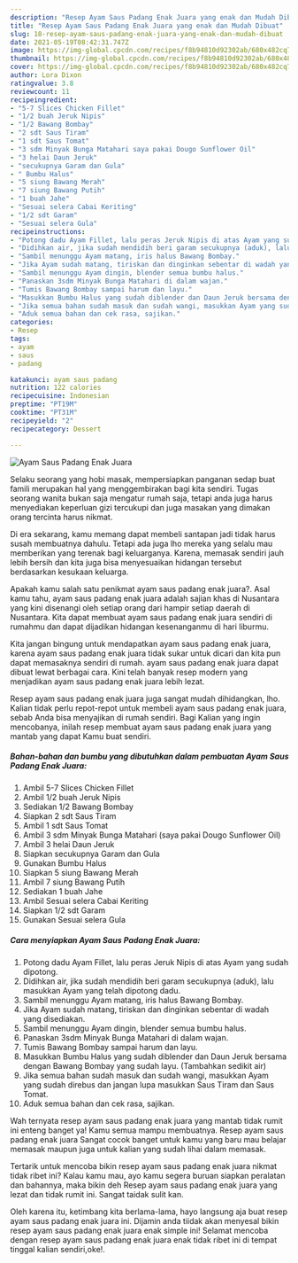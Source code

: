 ```yaml
---
description: "Resep Ayam Saus Padang Enak Juara yang enak dan Mudah Dibuat"
title: "Resep Ayam Saus Padang Enak Juara yang enak dan Mudah Dibuat"
slug: 18-resep-ayam-saus-padang-enak-juara-yang-enak-dan-mudah-dibuat
date: 2021-05-19T08:42:31.747Z
image: https://img-global.cpcdn.com/recipes/f8b94810d92302ab/680x482cq70/ayam-saus-padang-enak-juara-foto-resep-utama.jpg
thumbnail: https://img-global.cpcdn.com/recipes/f8b94810d92302ab/680x482cq70/ayam-saus-padang-enak-juara-foto-resep-utama.jpg
cover: https://img-global.cpcdn.com/recipes/f8b94810d92302ab/680x482cq70/ayam-saus-padang-enak-juara-foto-resep-utama.jpg
author: Lora Dixon
ratingvalue: 3.8
reviewcount: 11
recipeingredient:
- "5-7 Slices Chicken Fillet"
- "1/2 buah Jeruk Nipis"
- "1/2 Bawang Bombay"
- "2 sdt Saus Tiram"
- "1 sdt Saus Tomat"
- "3 sdm Minyak Bunga Matahari saya pakai Dougo Sunflower Oil"
- "3 helai Daun Jeruk"
- "secukupnya Garam dan Gula"
- " Bumbu Halus"
- "5 siung Bawang Merah"
- "7 siung Bawang Putih"
- "1 buah Jahe"
- "Sesuai selera Cabai Keriting"
- "1/2 sdt Garam"
- "Sesuai selera Gula"
recipeinstructions:
- "Potong dadu Ayam Fillet, lalu peras Jeruk Nipis di atas Ayam yang sudah dipotong."
- "Didihkan air, jika sudah mendidih beri garam secukupnya (aduk), lalu masukkan Ayam yang telah dipotong dadu."
- "Sambil menunggu Ayam matang, iris halus Bawang Bombay."
- "Jika Ayam sudah matang, tiriskan dan dinginkan sebentar di wadah yang disediakan."
- "Sambil menunggu Ayam dingin, blender semua bumbu halus."
- "Panaskan 3sdm Minyak Bunga Matahari di dalam wajan."
- "Tumis Bawang Bombay sampai harum dan layu."
- "Masukkan Bumbu Halus yang sudah diblender dan Daun Jeruk bersama dengan Bawang Bombay yang sudah layu. (Tambahkan sedikit air)"
- "Jika semua bahan sudah masuk dan sudah wangi, masukkan Ayam yang sudah direbus dan jangan lupa masukkan Saus Tiram dan Saus Tomat."
- "Aduk semua bahan dan cek rasa, sajikan."
categories:
- Resep
tags:
- ayam
- saus
- padang

katakunci: ayam saus padang 
nutrition: 122 calories
recipecuisine: Indonesian
preptime: "PT19M"
cooktime: "PT31M"
recipeyield: "2"
recipecategory: Dessert

---
```



![Ayam Saus Padang Enak Juara](https://img-global.cpcdn.com/recipes/f8b94810d92302ab/680x482cq70/ayam-saus-padang-enak-juara-foto-resep-utama.jpg)

Selaku seorang yang hobi masak, mempersiapkan panganan sedap buat famili merupakan hal yang menggembirakan bagi kita sendiri. Tugas seorang  wanita bukan saja mengatur rumah saja, tetapi anda juga harus menyediakan keperluan gizi tercukupi dan juga masakan yang dimakan orang tercinta harus nikmat.

Di era  sekarang, kamu memang dapat membeli santapan jadi tidak harus susah membuatnya dahulu. Tetapi ada juga lho mereka yang selalu mau memberikan yang terenak bagi keluarganya. Karena, memasak sendiri jauh lebih bersih dan kita juga bisa menyesuaikan hidangan tersebut berdasarkan kesukaan keluarga. 



Apakah kamu salah satu penikmat ayam saus padang enak juara?. Asal kamu tahu, ayam saus padang enak juara adalah sajian khas di Nusantara yang kini disenangi oleh setiap orang dari hampir setiap daerah di Nusantara. Kita dapat membuat ayam saus padang enak juara sendiri di rumahmu dan dapat dijadikan hidangan kesenanganmu di hari liburmu.

Kita jangan bingung untuk mendapatkan ayam saus padang enak juara, karena ayam saus padang enak juara tidak sukar untuk dicari dan kita pun dapat memasaknya sendiri di rumah. ayam saus padang enak juara dapat dibuat lewat berbagai cara. Kini telah banyak resep modern yang menjadikan ayam saus padang enak juara lebih lezat.

Resep ayam saus padang enak juara juga sangat mudah dihidangkan, lho. Kalian tidak perlu repot-repot untuk membeli ayam saus padang enak juara, sebab Anda bisa menyajikan di rumah sendiri. Bagi Kalian yang ingin mencobanya, inilah resep membuat ayam saus padang enak juara yang mantab yang dapat Kamu buat sendiri.

<!--inarticleads1-->

##### Bahan-bahan dan bumbu yang dibutuhkan dalam pembuatan Ayam Saus Padang Enak Juara:

1. Ambil 5-7 Slices Chicken Fillet
1. Ambil 1/2 buah Jeruk Nipis
1. Sediakan 1/2 Bawang Bombay
1. Siapkan 2 sdt Saus Tiram
1. Ambil 1 sdt Saus Tomat
1. Ambil 3 sdm Minyak Bunga Matahari (saya pakai Dougo Sunflower Oil)
1. Ambil 3 helai Daun Jeruk
1. Siapkan secukupnya Garam dan Gula
1. Gunakan  Bumbu Halus
1. Siapkan 5 siung Bawang Merah
1. Ambil 7 siung Bawang Putih
1. Sediakan 1 buah Jahe
1. Ambil Sesuai selera Cabai Keriting
1. Siapkan 1/2 sdt Garam
1. Gunakan Sesuai selera Gula




<!--inarticleads2-->

##### Cara menyiapkan Ayam Saus Padang Enak Juara:

1. Potong dadu Ayam Fillet, lalu peras Jeruk Nipis di atas Ayam yang sudah dipotong.
1. Didihkan air, jika sudah mendidih beri garam secukupnya (aduk), lalu masukkan Ayam yang telah dipotong dadu.
1. Sambil menunggu Ayam matang, iris halus Bawang Bombay.
1. Jika Ayam sudah matang, tiriskan dan dinginkan sebentar di wadah yang disediakan.
1. Sambil menunggu Ayam dingin, blender semua bumbu halus.
1. Panaskan 3sdm Minyak Bunga Matahari di dalam wajan.
1. Tumis Bawang Bombay sampai harum dan layu.
1. Masukkan Bumbu Halus yang sudah diblender dan Daun Jeruk bersama dengan Bawang Bombay yang sudah layu. (Tambahkan sedikit air)
1. Jika semua bahan sudah masuk dan sudah wangi, masukkan Ayam yang sudah direbus dan jangan lupa masukkan Saus Tiram dan Saus Tomat.
1. Aduk semua bahan dan cek rasa, sajikan.




Wah ternyata resep ayam saus padang enak juara yang mantab tidak rumit ini enteng banget ya! Kamu semua mampu membuatnya. Resep ayam saus padang enak juara Sangat cocok banget untuk kamu yang baru mau belajar memasak maupun juga untuk kalian yang sudah lihai dalam memasak.

Tertarik untuk mencoba bikin resep ayam saus padang enak juara nikmat tidak ribet ini? Kalau kamu mau, ayo kamu segera buruan siapkan peralatan dan bahannya, maka bikin deh Resep ayam saus padang enak juara yang lezat dan tidak rumit ini. Sangat taidak sulit kan. 

Oleh karena itu, ketimbang kita berlama-lama, hayo langsung aja buat resep ayam saus padang enak juara ini. Dijamin anda tiidak akan menyesal bikin resep ayam saus padang enak juara enak simple ini! Selamat mencoba dengan resep ayam saus padang enak juara enak tidak ribet ini di tempat tinggal kalian sendiri,oke!.

